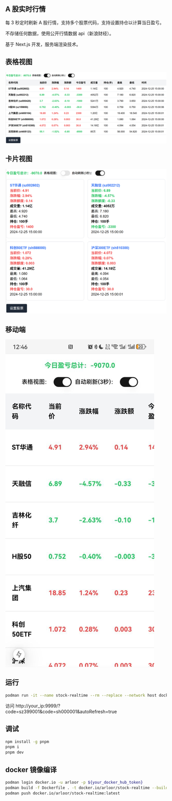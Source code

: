 ## A 股实时行情

每 3 秒定时刷新 A 股行情，支持多个股票代码，支持设置持仓以计算当日盈亏。

不存储任何数据，使用公开行情数据 api（新浪财经）。

基于 Next.js 开发，服务端渲染技术。

## 表格视图

![alt text](image-1.png)

## 卡片视图

![alt text](image.png)

## 移动端

![alt text](image-2.png)

## 运行

```bash
podman run -it --name stock-realtime --rm --replace --network host docker.io/arloor/stock-realtime
```

访问 http://your_ip:9999/?code=sz399001&code=sh000001&autoRefresh=true

## 调试

```bash
npm install -g pnpm
pnpm i
pnpm dev
```

## docker 镜像编译

```bash
podman login docker.io -u arloor -p ${your_docker_hub_token}
podman build -f Dockerfile . -t docker.io/arloor/stock-realtime --build-arg=PORT=9999 --network host #podman的命令会使用系统代理来拉取node modules和下载alpine的apk包
podman push docker.io/arloor/stock-realtime:latest
```
